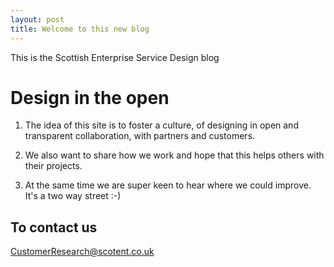 ```yaml
---
layout: post
title: Welcome to this new blog
---
```



This is the Scottish Enterprise Service Design blog

<!--more-->

# Design in the open

1. The idea of this site is to foster a culture, of designing in open and transparent collaboration, with partners and customers.  

2. We also want to share how we work and hope that this helps others with their projects.

3. At the same time we are super keen to hear where we could improve. It's a two way street :-)

## To contact us
<p><a href="mailto:CustomerResearch@scotent.co.uk?Subject=Contact%20via%20Design-in-the-open%20blog">CustomerResearch@scotent.co.uk</a></p>
<br>

